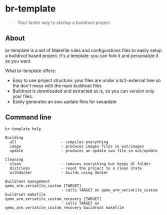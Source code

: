 # br-template

> Your faster way to startup a buildroot project

## About

br-template is a set of Makefile rules and configurations files to easily setup a buildroot based project.
It's a template: you can fork it and personalize it  as you want.

What br-template offers:

* Easy to use project structure: your files are under a br2-external tree so the don't mess with the main buildroot files
* Buildroot is downloaded and extracted as is, so you can version only your files.
* Easily generates an swu update files for swupdate

## Command line

```
br-template help

Building
  all                    - compiles everything
  image                  - produces images files in out/images
  update                 - produces an update swu file in out/update

Cleaning
  clean                  - removes everything but keeps dl folder
  distclean              - reset the project to a clean state
  withdocker             - builds using docker

Buildroot management
qemu_arm_versatile_custom [TARGET]
                         - calls TARGET on qemu_arm_versatile_custom buildroot makefile
qemu_arm_versatile_custom_recovery [TARGET]
                         - calls TARGET on qemu_arm_versatile_custom_recovery buildroot makefile
```

